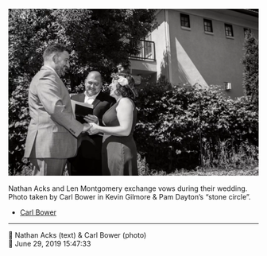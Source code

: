 ![Nathan Acks and Len Montgomery exchange vows](assets/81f7f216c3311a783746b20a1abcce43.webp)

Nathan Acks and Len Montgomery exchange vows during their wedding. Photo taken by Carl Bower in Kevin Gilmore & Pam Dayton’s “stone circle”.

* [Carl Bower](https://carlbowerphotos.com)

- - - -

<span aria-hidden="true">👥</span> Nathan Acks (text) & Carl Bower (photo)  
<span aria-hidden="true">📅</span> June 29, 2019 15:47:33
